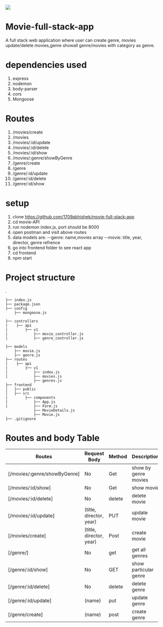 ![](MoviesApp.gif)

# Movie-full-stack-app
A full stack web application where user can create genre, movies update/delete movies,genre showall genre/movies with category as genre.



# dependencies used

1. express
2. nodemon
3. body-parser
4. cors
5. Mongoose



# Routes
1. /movies/create 
2. /movies 
3. /movies/:id/update 
4. /movies/:id/delete 
5. /movies/:id/show 
6. /movies/:genre/showByGenre
7. /genre/create
8. /genre
9. /genre/:id/update
10. /genre/:id/delete
11. /genre/:id/show

# setup
1. clone https://github.com/1709abhishek/movie-full-stack-app
2. cd movie-API
3. run nodemon index.js, port should be 8000
4. open postman and visit above routes
5. data models are:
--genre: name,movies array
--movie: title, year, director, genre refrence
6. go into frontend folder to see react app
7. cd frontend
8. npm start

# Project structure
.

    ├── index.js
    ├── package.json
    ├── config
        ├── mongoose.js
        
    ├── controllers
    |    ├── api
    |        ├── v1
    |            ├── movie_controller.js  
    |            ├── genre_controller.js  
  
    ├── models
        ├── movie.js
        ├── genre.js
    ├── routes
    |    ├── api
    |        ├── v1
    |            ├── index.js  
    |            ├── movies.js
                 ├── genres.js
    ├── frontend
    │   ├── public
    │   ├── src
    |        ├── components
    |            ├── App.js  
    |            ├── Form.js
                 ├── MovieDetails.js    
                 ├── Movie.js    
    ├── .gitignore

# Routes and body Table
Routes | Request Body | Method | Description | Response
|---|---|---|---|---|
| [/movies/:genre/showByGenre] | No | Get | show by genre movies  | Yes
| [/movies/:id/show] | No | Get | show movie | Yes
| [/movies/:id/delete] | No | delete | delete movie | Yes
| [/movies/:id/update] | (title, director, year) | PUT | update movie | Yes
| [/movies/create] | (title, director, year) | Post | create movie | Yes
| [/genre/] | No | get | get all genres |Yes
| [/genre/:id/show] | No | GET | show particular genre | Yes
| [/genre/:id/delete] | No | delete | delete genre | Yes
| [/genre/:id/update] | (name) | put | update genre | Yes
| [/genre/create] | (name) | post | create genre | Yes